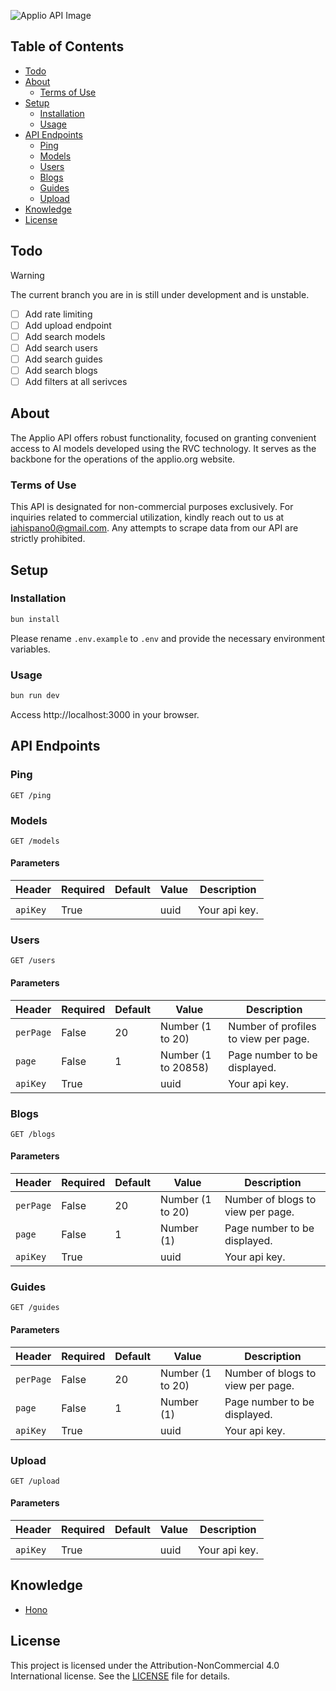 ![Applio API Image](https://github.com/IAHispano/Applio-API/assets/133521603/a938534e-1335-4d3f-919f-83fca6c301a9)

## Table of Contents

- [Todo](#todo)
- [About](#about)
  - [Terms of Use](#terms-of-use)
- [Setup](#setup)
  - [Installation](#installation)
  - [Usage](#usage)
- [API Endpoints](#api-endpoints)
  - [Ping](#ping)
  - [Models](#models)
  - [Users](#users)
  - [Blogs](#blogs)
  - [Guides](#guides)
  - [Upload](#upload)
- [Knowledge](#knowledge)
- [License](#license)

## Todo

> [!WARNING]
> The current branch you are in is still under development and is unstable.

- [ ] Add rate limiting
- [ ] Add upload endpoint
- [ ] Add search models
- [ ] Add search users
- [ ] Add search guides
- [ ] Add search blogs
- [ ] Add filters at all serivces

## About

The Applio API offers robust functionality, focused on granting convenient access to AI models developed using the RVC technology. It serves as the backbone for the operations of the applio.org website.

### Terms of Use

This API is designated for non-commercial purposes exclusively. For inquiries related to commercial utilization, kindly reach out to us at [iahispano0@gmail.com](mailto:iahispano0@gmail.com). Any attempts to scrape data from our API are strictly prohibited.

## Setup

### Installation

```sh
bun install
```

Please rename `.env.example` to `.env` and provide the necessary environment variables.

### Usage

```sh
bun run dev
```

Access http://localhost:3000 in your browser.

## API Endpoints

### Ping

```http
GET /ping
```

### Models

```http
GET /models
```

#### Parameters

| Header | Required | Default | Value | Description |
| ------ | -------- | ------- | ----- | ----------- |
|        |          |         |       |             |
| `apiKey`    | True    |        | uuid | Your api key.       |

### Users

```http
GET /users
```

#### Parameters

| Header    | Required | Default | Value               | Description                          |
| --------- | -------- | ------- | ------------------- | ------------------------------------ |
| `perPage` | False    | 20      | Number (1 to 20)    | Number of profiles to view per page. |
| `page`    | False    | 1       | Number (1 to 20858) | Page number to be displayed.         |
| `apiKey`    | True    |        | uuid | Your api key.       |

### Blogs

```http
GET /blogs
```

#### Parameters

| Header    | Required | Default | Value            | Description                       |
| --------- | -------- | ------- | ---------------- | --------------------------------- |
| `perPage` | False    | 20      | Number (1 to 20) | Number of blogs to view per page. |
| `page`    | False    | 1       | Number (1)       | Page number to be displayed.      |
| `apiKey`    | True    |        | uuid | Your api key.       |

### Guides

```http
GET /guides
```

#### Parameters

| Header    | Required | Default | Value            | Description                       |
| --------- | -------- | ------- | ---------------- | --------------------------------- |
| `perPage` | False    | 20      | Number (1 to 20) | Number of blogs to view per page. |
| `page`    | False    | 1       | Number (1)       | Page number to be displayed.      |
| `apiKey`    | True    |        | uuid | Your api key.       |

### Upload

```http
GET /upload
```

#### Parameters

| Header | Required | Default | Value | Description |
| ------ | -------- | ------- | ----- | ----------- |
|        |          |         |       |             |
| `apiKey`    | True    |       | uuid | Your api key.       |

## Knowledge

- [Hono](https://github.com/honojs/hono)

## License

This project is licensed under the Attribution-NonCommercial 4.0 International license. See the [LICENSE](./LICENSE) file for details.
